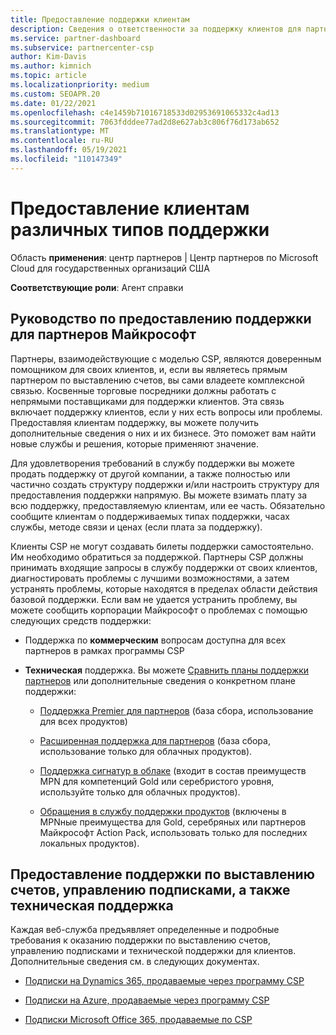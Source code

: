 ```yaml
---
title: Предоставление поддержки клиентам
description: Сведения о ответственности за поддержку клиентов для партнеров в программе CSP. Рассматривается поддержка выставления счетов, управления подписками и технических проблем.
ms.service: partner-dashboard
ms.subservice: partnercenter-csp
author: Kim-Davis
ms.author: kimnich
ms.topic: article
ms.localizationpriority: medium
ms.custom: SEOAPR.20
ms.date: 01/22/2021
ms.openlocfilehash: c4e1459b71016718533d02953691065332c4ad13
ms.sourcegitcommit: 7063fdddee77ad2d8e627ab3c806f76d173ab652
ms.translationtype: MT
ms.contentlocale: ru-RU
ms.lasthandoff: 05/19/2021
ms.locfileid: "110147349"
---
```

# <a name="providing-different-types-of-support-to-your-customers"></a>Предоставление клиентам различных типов поддержки

Область **применения**: центр партнеров | Центр партнеров по Microsoft Cloud для государственных организаций США

**Соответствующие роли**: Агент справки

## <a name="microsoft-partner-support-guidance"></a>Руководство по предоставлению поддержки для партнеров Майкрософт

Партнеры, взаимодействующие с моделью CSP, являются доверенным помощником для своих клиентов, и, если вы являетесь прямым партнером по выставлению счетов, вы сами владеете комплексной связью. Косвенные торговые посредники должны работать с непрямыми поставщиками для поддержки клиентов. Эта связь включает поддержку клиентов, если у них есть вопросы или проблемы. Предоставляя клиентам поддержку, вы можете получить дополнительные сведения о них и их бизнесе. Это поможет вам найти новые службы и решения, которые применяют значение.

Для удовлетворения требований в службу поддержки вы можете продать поддержку от другой компании, а также полностью или частично создать структуру поддержки и/или настроить структуру для предоставления поддержки напрямую. Вы можете взимать плату за всю поддержку, предоставляемую клиентам, или ее часть. Обязательно сообщите клиентам о поддерживаемых типах поддержки, часах службы, методе связи и ценах (если плата за поддержку).

Клиенты CSP не могут создавать билеты поддержки самостоятельно. Им необходимо обратиться за поддержкой. Партнеры CSP должны принимать входящие запросы в службу поддержки от своих клиентов, диагностировать проблемы с лучшими возможностями, а затем устранять проблемы, которые находятся в пределах области действия базовой поддержки. Если вам не удается устранить проблему, вы можете сообщить корпорации Майкрософт о проблемах с помощью следующих средств поддержки:

- Поддержка по **коммерческим** вопросам доступна для всех партнеров в рамках программы CSP

- **Техническая** поддержка. Вы можете [Сравнить планы поддержки партнеров](https://partner.microsoft.com/support/partnersupport) или дополнительные сведения о конкретном плане поддержки:

  - [Поддержка Premier для партнеров](https://partner.microsoft.com/support/microsoft-services-premier-support) (база сбора, использование для всех продуктов)

  - [Расширенная поддержка для партнеров](https://partner.microsoft.com/support/advanced-cloud-support) (база сбора, использование только для облачных продуктов).

  - [Поддержка сигнатур в облаке](manage-your-partner-network-benefits.md) (входит в состав преимуществ MPN для компетенций Gold или серебристого уровня, используйте только для облачных продуктов).

  - [Обращения в службу поддержки продуктов](manage-your-partner-network-benefits.md) (включены в MPNные преимущества для Gold, серебряных или партнеров Майкрософт Action Pack, использовать только для последних локальных продуктов).

## <a name="providing-billing-subscription-management-and-technical-support"></a>Предоставление поддержки по выставлению счетов, управлению подписками, а также техническая поддержка 

Каждая веб-служба предъявляет определенные и подробные требования к оказанию поддержки по выставлению счетов, управлению подписками и технической поддержки для клиентов. Дополнительные сведения см. в следующих документах.

- [Подписки на Dynamics 365, продаваемые через программу CSP](https://www.microsoftpartnercommunity.com/t5/CSP/Microsoft-Partner-Support-Guidance/m-p/5262#M30)

- [Подписки на Azure, продаваемые через программу CSP](https://www.microsoftpartnercommunity.com/t5/CSP/Microsoft-Partner-Support-Guidance/m-p/5263#M31)

- [Подписки Microsoft Office 365, продаваемые по CSP](https://www.microsoftpartnercommunity.com/t5/CSP/Microsoft-Partner-Support-Guidance/m-p/5264#M32)
